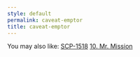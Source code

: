 ```yaml
---
style: default
permalink: caveat-emptor
title: caveat-emptor
---
```

You may also like:
[SCP-1518](http://scp-wiki.net/scp-1518)
[10. Mr. Mission](http://scp-wiki.net/10-mr-mission)